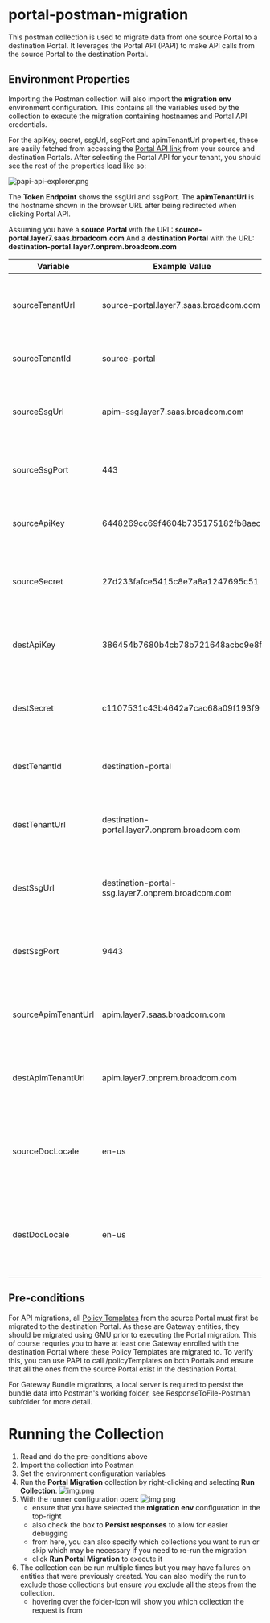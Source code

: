# portal-postman-migration
This postman collection is used to migrate data from one source Portal to a destination Portal. 
It leverages the Portal API (PAPI) to make API calls from the source Portal to the destination Portal.

## Environment Properties
Importing the Postman collection will also import the **migration env** environment configuration. 
This contains all the variables used by the collection to execute the migration containing
hostnames and Portal API credentials.

For the apiKey, secret, ssgUrl, ssgPort and apimTenantUrl properties, these are easily fetched from
accessing the [Portal API link](https://techdocs.broadcom.com/us/en/ca-enterprise-software/layer7-api-management/api-developer-portal/saas/manage/manage-apis/test-and-explore-apis/explore-apis.html)
from your source and destination Portals. After selecting the Portal API for your tenant, you should
see the rest of the properties load like so:

![papi-api-explorer.png](readme-images/papi-api-explorer.png)

The **Token Endpoint** shows the ssgUrl and ssgPort.
The **apimTenantUrl** is the hostname shown in the browser URL after being redirected when clicking
Portal API.

Assuming you have a **source Portal** with the URL: **source-portal.layer7.saas.broadcom.com**
And a **destination Portal** with the URL: **destination-portal.layer7.onprem.broadcom.com**

| Variable            | Example Value                                     | Description                                                              |
|---------------------|---------------------------------------------------|--------------------------------------------------------------------------|
| sourceTenantUrl     | source-portal.layer7.saas.broadcom.com            | The fully-qualified hostname of your source Portal.                      |
| sourceTenantId      | source-portal                                     | The tenant ID prefix of your source Portal.                              |
| sourceSsgUrl        | apim-ssg.layer7.saas.broadcom.com                 | The Ingress Gateway hostname for your source Portal.                     |
| sourceSsgPort       | 443                                               | The Ingress Gateway port for your source Portal.                         |
| sourceApiKey        | 6448269cc69f4604b735175182fb8aec                  | The API key used to call PAPI of your source Portal.                     |
| sourceSecret        | 27d233fafce5415c8e7a8a1247695c51                  | The API key secret used to call PAPI of your source Portal.              |
| destApiKey          | 386454b7680b4cb78b721648acbc9e8f                  | The API key used to call PAPI of your destination Portal.                |
| destSecret          | c1107531c43b4642a7cac68a09f193f9                  | The API key secret to call PAPI of your destination Portal.              |
| destTenantId        | destination-portal                                | The tenant ID prefix of your destination Portal.                         |
| destTenantUrl       | destination-portal.layer7.onprem.broadcom.com     | The fully-qualified hostname of your destination Portal.                 |
| destSsgUrl          | destination-portal-ssg.layer7.onprem.broadcom.com | The Ingress Gateway hostname for your destination Portal.                |
| destSsgPort         | 9443                                              | The Ingress Gateway port for your destination Portal.                    |
| sourceApimTenantUrl | apim.layer7.saas.broadcom.com                     | The Ingress tenant hostname for your source Portal.                      |
| destApimTenantUrl   | apim.layer7.onprem.broadcom.com                   | The Ingress tenant hostname for your destination Portal.                 |
| sourceDocLocale     | en-us                                             | The locale to use when exporting documents from your source Portal.      |
| destDocLocale       | en-us                                             | The locale to use when importing documents into your destination Portal. |

## Pre-conditions
For API migrations, all [Policy Templates](https://techdocs.broadcom.com/us/en/ca-enterprise-software/layer7-api-management/api-developer-portal/saas/manage/manage-policy-templates.html) from the source Portal must first be migrated to the
destination Portal. As these are Gateway entities, they should be migrated using GMU prior to executing
the Portal migration. This of course requries you to have at least one Gateway enrolled with the destination
Portal where these Policy Templates are migrated to. To verify this, you can use PAPI to call /policyTemplates
on both Portals and ensure that all the ones from the source Portal exist in the destination Portal.

For Gateway Bundle migrations, a local server is required to persist the bundle data into Postman's 
working folder, see ResponseToFile-Postman subfolder for more detail.

# Running the Collection
1. Read and do the pre-conditions above
2. Import the collection into Postman
3. Set the environment configuration variables
4. Run the **Portal Migration** collection by right-clicking and selecting **Run Collection**.
   ![img.png](readme-images/run-collection.png)
5. With the runner configuration open:
![img.png](readme-images/runner-configuration.png)
    - ensure that you have selected the **migration env** configuration in the top-right
    - also check the box to **Persist responses** to allow for easier debugging
    - from here, you can also specify which collections you want to run or skip which may be necessary if you need to re-run the migration
    - click **Run Portal Migration** to execute it  
6. The collection can be run multiple times but you may have failures on entities that were previously created. You can also modify the run to exclude those collections but ensure you exclude all the steps from the collection.
   - hovering over the folder-icon will show you which collection the request is from
